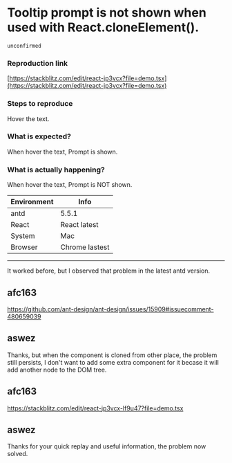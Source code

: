 # Tooltip prompt is not shown when used with React.cloneElement().

`unconfirmed`

### Reproduction link

[https://stackblitz.com/edit/react-jp3vcx?file=demo.tsx](https://stackblitz.com/edit/react-jp3vcx?file=demo.tsx)

### Steps to reproduce

Hover the text.

### What is expected?

When hover the text, Prompt is shown.

### What is actually happening?

When hover the text, Prompt is NOT shown.

| Environment | Info           |
| ----------- | -------------- |
| antd        | 5.5.1          |
| React       | React latest   |
| System      | Mac            |
| Browser     | Chrome lastest |

---

It worked before, but I observed that problem in the latest antd version.

<!-- generated by ant-design-issue-helper. DO NOT REMOVE -->

## afc163

https://github.com/ant-design/ant-design/issues/15909#issuecomment-480659039

## aswez

Thanks, but when the component is cloned from other place, the problem still persists, I don't want to add some extra component for it becase it will add another node to the DOM tree.

## afc163

https://stackblitz.com/edit/react-jp3vcx-lf9u47?file=demo.tsx

## aswez

Thanks for your quick replay and useful information, the problem now solved.
